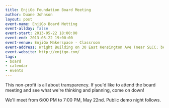 ```yaml
---
title: EnjiGo Foundation Board Meeting
author: Duane Johnson
layout: post
event-name: EnjiGo Board Metting
event-allday: false
event-start: 2013-05-22 18:00:00
event-end: 2013-05-22 19:00:00
event-venue: EnjiGo Makerspace - Classroom
event-address: Wright Building on 30 East Kensington Ave (near SLCC; between State and Main, at 15th South in SLC)
event-website: http://enjigo.com/
tags:
- board
- calendar
- events
---
```


This non-profit is all about transparency. If you'd like to attend the board meeting and see what we're thinking and planning, come on down!

We'll meet from 6:00 PM to 7:00 PM, May 22nd. Public demo night follows.
